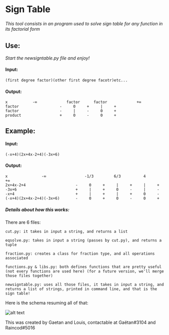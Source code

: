 # Sign Table

###### This tool consists in an program used to solve sign table for any function in its factorial form

## Use:
  *Start the newsigntable.py file and enjoy!*

####  Input:
  
    (first degree factor)(other first degree facotr)etc...
    
####  Output:
  
    x           -∞             factor      factor             +∞           
    factor                  -     0     +     |     +   
    factor                  -     |     -     0     +   
    product                 +     0     -     0     +   

## Example:
####  Input:

    (-x+4)(2x+4x-2+4)(-3x+6)

####  Output:

    x               -∞                 -1/3         6/3          4                   +∞              
    2x+4x-2+4                      -     0     +     |     +     |     +   
    -3x+6                          +     |     +     0     -     |     -   
    -x+4                           +     |     +     |     +     0     -   
    (-x+4)(2x+4x-2+4)(-3x+6)       -     0     +     0     -     0     +   



##### Details about how this works:
  There are 6 files:
  
    cut.py: it takes in input a string, and returns a list
    
    eqsolve.py: takes in input a string (passes by cut.py), and returns a tuple
    
    fraction.py: creates a class for fraction type, and all operations associated
    
    functions.py & libs.py: both defines functions that are pretty useful (not every functions are used here) (for a future version, we'll merge those files together)
    
    newsigntable.py: uses all those files, it takes in input a string, and returns a list of strings, printed in command line, and that is the sign table!
    
  Here is the schema resuming all of that: 
  
  ![alt text](https://github.com/lesvieuxsinges/uvrslcalculator/blob/master/schema_signtablefunctionment.png)
  
  This was created by Gaetan and Louis, contactable at Gaëtan#3104 and Raincod#5016
